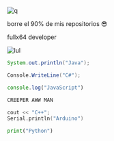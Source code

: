 ![q](https://komarev.com/ghpvc/?username=xNayra&label=Visitas&color=ff69b4)


borre el 90% de mis repositorios 😎


fullx64 developer

![lul](https://github-readme-stats.vercel.app/api?username=xNayra&show_icons=true&theme=omni)

  ```java
  System.out.println("Java"); 
  ```
  ```csharp
  Console.WriteLine("C#");
  ```
  ```js
  console.log("JavaScript")
  ```
  ```html
  CREEPER AWW MAN
  ```
  ```cpp
  cout << "C++";
  Serial.println("Arduino")
  ```
  ```py
  print("Python")
  ```

